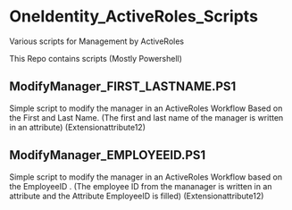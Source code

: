 # OneIdentity_ActiveRoles_Scripts

Various scripts for Management by ActiveRoles

This Repo contains scripts (Mostly Powershell)

## ModifyManager_FIRST_LASTNAME.PS1

Simple script to modify the manager in an ActiveRoles Workflow Based on the
First and Last Name. (The first and last name of the manager is written in an
attribute) (Extensionattribute12)

## ModifyManager_EMPLOYEEID.PS1

Simple script to modify the manager in an ActiveRoles Workflow based on the
EmployeeID . (The employee ID from the mananager is written in an attribute and
the Attribute EmployeeID is filled)
(Extensionattribute12)
